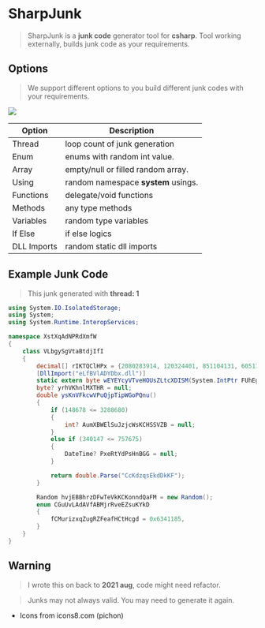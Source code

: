 # SharpJunk
> SharpJunk is a **junk code** generator tool for **csharp**. Tool working externally, builds junk code as your requirements.

## Options
> We support different options to you build different junk codes with your requirements.

![](https://media.discordapp.net/attachments/972666197625667644/972666316563550278/unknown.png?width=818&height=468)

| Option      | Description                         |
| ----------- | ----------------------------------- |
| Thread      | loop count of junk generation       |
| Enum        | enums with random int value.        |
| Array       | empty/null or filled random array.  |
| Using       | random namespace **system** usings. |
| Functions   | delegate/void functions             |
| Methods     | any type methods                    |
| Variables   | random type variables               |
| If Else     | if else logics                      |
| DLL Imports | random static dll imports           |

## Example Junk Code

> This junk generated with **thread: 1**
```csharp
using System.IO.IsolatedStorage;
using System;
using System.Runtime.InteropServices;

namespace XstXqAdNPRdXmfW
{
    class VLbgySgVtaBtdjIfI
    {
        decimal[] rIKTQClHPx = {2080283914, 120324401, 851104131, 605117371, };
        [DllImport("eLfBVlADYDbx.dll")]
        static extern byte wEYEYcyVTveHOUsZLtcXDISM(System.IntPtr FUhEgxmxbynpixGHJrjWNX);
        byte? yrhVKhnlMXTHR = null;
        double ysKnVFkcwVPuQjpTipWGoPQnu()
        {
            if (148678 <= 3288680)
            {
                int? AumXBWElSuJzjcWsKCHSSVZB = null;
            }
            else if (340147 <= 757675)
            {
                DateTime? PxeRtYdPsHnBGG = null;
            }

            return double.Parse("CcKdzqsEkdDkKF");
        }

        Random hvjEBBhrzDFwTeVkKCKonndQaFM = new Random();
        enum CGuUvLAdAVfABMjrRveEZsuKYkD
        {
            fCMurizxqZugRZFeafHCtHcgd = 0x6341185,
        }
    }
}
```
## Warning
> I wrote this on back to **2021 aug**, code might need refactor.

> Junks may not always valid. You may need to generate it again. 

* Icons from icons8.com (pichon)
